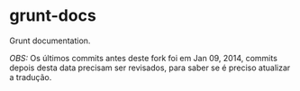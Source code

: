 grunt-docs
==========

Grunt documentation.

*OBS:* Os últimos commits antes deste fork foi em Jan 09, 2014, commits depois desta data precisam ser revisados, para saber se é preciso atualizar a tradução.
